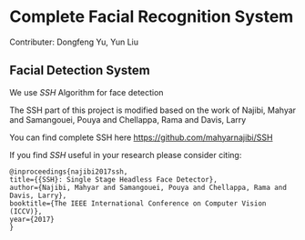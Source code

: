 # Complete Facial Recognition System

Contributer: Dongfeng Yu, Yun Liu

## Facial Detection System

We use *SSH* Algorithm for face detection

The SSH part of this project is modified based on the work of Najibi, Mahyar and Samangouei, Pouya and Chellappa, Rama and Davis, Larry

You can find complete SSH here https://github.com/mahyarnajibi/SSH

If you find *SSH* useful in your research please consider citing:
```
@inproceedings{najibi2017ssh,
title={{SSH}: Single Stage Headless Face Detector},
author={Najibi, Mahyar and Samangouei, Pouya and Chellappa, Rama and Davis, Larry},
booktitle={The IEEE International Conference on Computer Vision (ICCV)},
year={2017}
}
```
